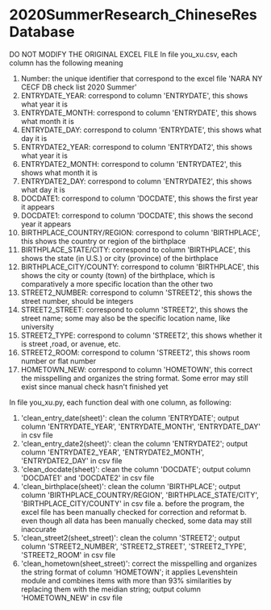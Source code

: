 # 2020SummerResearch_ChineseResDatabase
DO NOT MODIFY THE ORIGINAL EXCEL FILE
In file you_xu.csv, each column has the following meaning
1. Number: the unique identifier that correspond to the excel file 'NARA NY CECF DB check list 2020 Summer'
2. ENTRYDATE_YEAR: correspond to column 'ENTRYDATE', this shows what year it is
3. ENTRYDATE_MONTH: correspond to column 'ENTRYDATE', this shows what month it is
4. ENTRYDATE_DAY: correspond to column 'ENTRYDATE', this shows what day it is
5. ENTRYDATE2_YEAR: correspond to column 'ENTRYDAT2', this shows what year it is
6. ENTRYDATE2_MONTH: correspond to column 'ENTRYDATE2', this shows what month it is
7. ENTRYDATE2_DAY: correspond to column 'ENTRYDATE2', this shows what day it is
8. DOCDATE1: correspond to column 'DOCDATE', this shows the first year it appears
9. DOCDATE1: correspond to column 'DOCDATE', this shows the second year it appears
10. BIRTHPLACE_COUNTRY/REGION: correspond to column 'BIRTHPLACE', this shows the country or region of the birthplace
11. BIRTHPLACE_STATE/CITY: correspond to column 'BIRTHPLACE', this shows the state (in U.S.) or city (province) of the birthplace
12. BIRTHPLACE_CITY/COUNTY: correspond to column 'BIRTHPLACE', this shows the city or county (town) of the birthplace, which is comparatively a more specific location than the other two
13. STREET2_NUMBER: correspond to column 'STREET2', this shows the street number, should be integers
14. STREET2_STREET: correspond to column 'STREET2', this shows the street name; some may also be the specific location name, like university
15. STREET2_TYPE: correspond to column 'STREET2', this shows whether it is street ,road, or avenue, etc.
16. STREET2_ROOM: correspond to column 'STREET2', this shows room number or flat number
17. HOMETOWN_NEW: correspond to column 'HOMETOWN', this correct the misspelling and organizes the string format. Some error may still exist since manual check hasn't finished yet

In file you_xu.py, each function deal with one column, as following:
1. 'clean_entry_date(sheet)': clean the column 'ENTRYDATE'; output column 'ENTRYDATE_YEAR', 'ENTRYDATE_MONTH', 'ENTRYDATE_DAY' in csv file
2. 'clean_entry_date2(sheet)': clean the column 'ENTRYDATE2'; output column 'ENTRYDATE2_YEAR', 'ENTRYDATE2_MONTH', 'ENTRYDATE2_DAY' in csv file
3. 'clean_docdate(sheet)': clean the column 'DOCDATE'; output column 'DOCDATE1' and 'DOCDATE2' in csv file
4. 'clean_birthplace(sheet)': clean the column 'BIRTHPLACE'; output column 'BIRTHPLACE_COUNTRY/REGION', 'BIRTHPLACE_STATE/CITY', 'BIRTHPLACE_CITY/COUNTY' in csv file
    a. before the program, the excel file has been manually checked for correction and reformat
    b. even though all data has been manually checked, some data may still inaccurate
5. 'clean_street2(sheet_street)': clean the column 'STREET2'; output column 'STREET2_NUMBER', 'STREET2_STREET', 'STREET2_TYPE', 'STREET2_ROOM' in csv file
6. 'clean_hometown(sheet_street)': correct the misspelling and organizes the string format of column 'HOMETOWN'; it applies Levenshtein module and combines items with more than 93% similarities by replacing them with the meidian string; output column 'HOMETOWN_NEW' in csv file